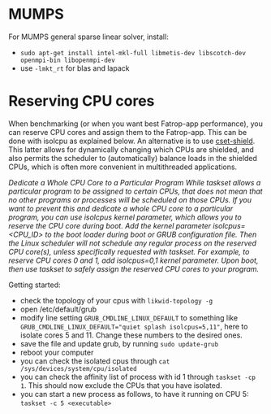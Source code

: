 # MUMPS

For MUMPS general sparse linear solver, install:
* `sudo apt-get install intel-mkl-full libmetis-dev libscotch-dev openmpi-bin libopenmpi-dev`
* use `-lmkt_rt` for blas and lapack

# Reserving CPU cores

When benchmarking (or when you want best Fatrop-app performance), you can reserve CPU cores and assign them to the Fatrop-app. This can be done with isolcpu as explained below. An alternative is to use [cset-shield](http://manpages.ubuntu.com/manpages/trusty/man1/cset-shield.1.html). This latter allows for dynamically changing which CPUs are shielded, and also permits the scheduler to (automatically) balance loads in the shielded CPUs, which is often more convenient in multithreaded applications.

_Dedicate a Whole CPU Core to a Particular Program
While taskset allows a particular program to be assigned to certain CPUs, that does not mean that no other programs or processes will be scheduled on those CPUs. If you want to prevent this and dedicate a whole CPU core to a particular program, you can use isolcpus kernel parameter, which allows you to reserve the CPU core during boot.
Add the kernel parameter isolcpus=<CPU_ID> to the boot loader during boot or GRUB configuration file. Then the Linux scheduler will not schedule any regular process on the reserved CPU core(s), unless specifically requested with taskset. For example, to reserve CPU cores 0 and 1, add isolcpus=0,1 kernel parameter. Upon boot, then use taskset to safely assign the reserved CPU cores to your program._

Getting started:

* check the topology of your cpus with `likwid-topology -g`
* open /etc/default/grub
* modify line setting `GRUB_CMDLINE_LINUX_DEFAULT` to something like `GRUB_CMDLINE_LINUX_DEFAULT="quiet splash isolcpus=5,11"`, here to isolate cores 5 and 11. Change these numbers to the desired ones.
* save the file and update grub, by running `sudo update-grub`
* reboot your computer
* you can check the isolated cpus through `cat /sys/devices/system/cpu/isolated`
* you can check the affinity list of process with id 1 through `taskset -cp 1`. This should now exclude the CPUs that you have isolated.
* you can start a new process as follows, to have it running on CPU 5: `taskset -c 5 <executable>`